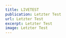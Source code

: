 ```yaml
---
title: LIVETEST
publication: Letzter Test
url: Letzter Test
excerpt: Letzter Test
image: Letzter Test
---
```

